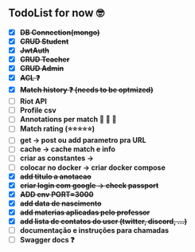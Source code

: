 ## TodoList for now :nerd_face:

- [x] <strong><strike>DB Connection(mongo)</strike>
- [x] <strike>CRUD Student</strike>
- [x] <strike>JwtAuth</strike> 
- [x] <strike>CRUD Teacher</strike>
- [x] <strike>CRUD Admin</strike>
- [x] <strike>ACL :question:</strike>
- [x] <strike>Match history :question: (needs to be optmized)</strike>
- [ ] Riot API 
- [ ] Profile csv
- [ ] Annotations per match :small_red_triangle: :small_red_triangle: :small_red_triangle:
- [ ] Match rating (:star::star::star::star::star:)
- [ ] get  -> post  ou add parametro pra URL
- [ ] cache -> cache match e info
- [ ] criar as constantes  -> 
- [ ] colocar no docker -> criar docker compose
- [x] <strike>add titulo a anotacao</strike>
- [x] <strike>criar login com google -> check passport</strike>
- [x] <strike>ADD env PORT=3000</strike>
- [x] <strike>add data de nascimento</strike>
- [x] <strike>add materias aplicadas pelo professor</strike>
- [x] <strike>add lista de contatos do user (twitter, discord, ...)</strike>
- [ ] documentação e instruções para chamadas
- [ ] Swagger docs :question:
</strong>